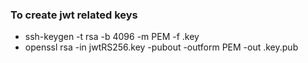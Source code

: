 ### To create jwt related keys

- ssh-keygen -t rsa -b 4096 -m PEM -f *<file-name>*.key
- openssl rsa -in jwtRS256.key -pubout -outform PEM -out *<file-name>*.key.pub
